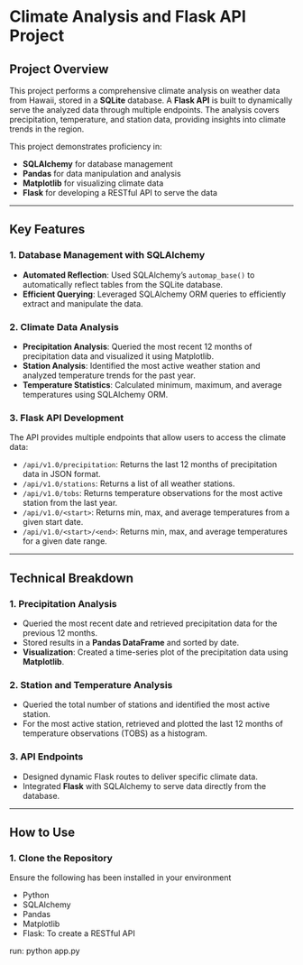 # Climate Analysis and Flask API Project

## Project Overview
This project performs a comprehensive climate analysis on weather data from Hawaii, stored in a **SQLite** database. A **Flask API** is built to dynamically serve the analyzed data through multiple endpoints. The analysis covers precipitation, temperature, and station data, providing insights into climate trends in the region.

This project demonstrates proficiency in:
- **SQLAlchemy** for database management
- **Pandas** for data manipulation and analysis
- **Matplotlib** for visualizing climate data
- **Flask** for developing a RESTful API to serve the data

---

## Key Features

### 1. Database Management with SQLAlchemy
- **Automated Reflection**: Used SQLAlchemy’s `automap_base()` to automatically reflect tables from the SQLite database.
- **Efficient Querying**: Leveraged SQLAlchemy ORM queries to efficiently extract and manipulate the data.

### 2. Climate Data Analysis
- **Precipitation Analysis**: Queried the most recent 12 months of precipitation data and visualized it using Matplotlib.
- **Station Analysis**: Identified the most active weather station and analyzed temperature trends for the past year.
- **Temperature Statistics**: Calculated minimum, maximum, and average temperatures using SQLAlchemy ORM.

### 3. Flask API Development
The API provides multiple endpoints that allow users to access the climate data:
- `/api/v1.0/precipitation`: Returns the last 12 months of precipitation data in JSON format.
- `/api/v1.0/stations`: Returns a list of all weather stations.
- `/api/v1.0/tobs`: Returns temperature observations for the most active station from the last year.
- `/api/v1.0/<start>`: Returns min, max, and average temperatures from a given start date.
- `/api/v1.0/<start>/<end>`: Returns min, max, and average temperatures for a given date range.

---

## Technical Breakdown

### 1. Precipitation Analysis
- Queried the most recent date and retrieved precipitation data for the previous 12 months.
- Stored results in a **Pandas DataFrame** and sorted by date.
- **Visualization**: Created a time-series plot of the precipitation data using **Matplotlib**.

### 2. Station and Temperature Analysis
- Queried the total number of stations and identified the most active station.
- For the most active station, retrieved and plotted the last 12 months of temperature observations (TOBS) as a histogram.

### 3. API Endpoints
- Designed dynamic Flask routes to deliver specific climate data. 
- Integrated **Flask** with SQLAlchemy to serve data directly from the database.

---

## How to Use

### 1. Clone the Repository
Ensure the following has been installed in your environment 
- Python
- SQLAlchemy
- Pandas
- Matplotlib
- Flask: To create a RESTful API

run: python app.py 

